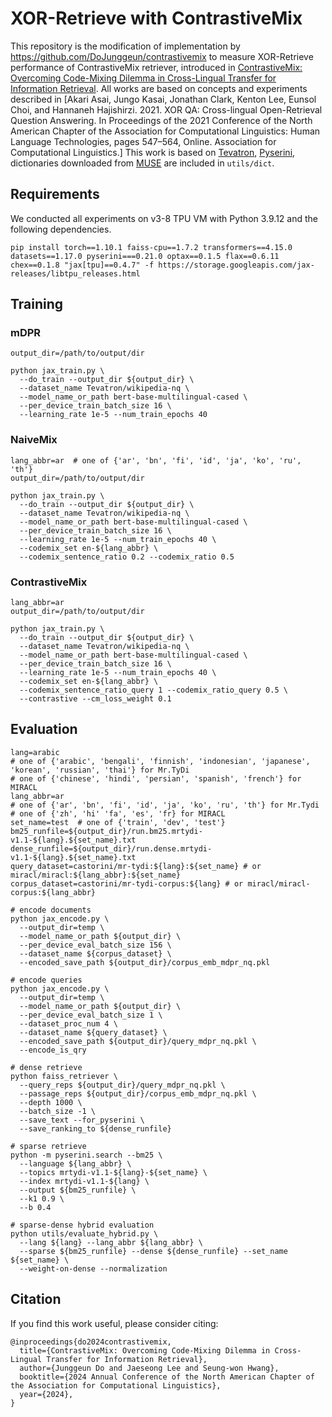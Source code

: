 # XOR-Retrieve with ContrastiveMix
This repository is the modification of implementation by https://github.com/DoJunggeun/contrastivemix to measure XOR-Retrieve performance of ContrastiveMix retriever, introduced in [ContrastiveMix: Overcoming Code-Mixing Dilemma in Cross-Lingual Transfer for Information Retrieval](https://aclanthology.org/2024.naacl-short.17/). All works are based on concepts and experiments described in [Akari Asai, Jungo Kasai, Jonathan Clark, Kenton Lee, Eunsol Choi, and Hannaneh Hajishirzi. 2021. XOR QA: Cross-lingual Open-Retrieval Question Answering. In Proceedings of the 2021 Conference of the North American Chapter of the Association for Computational Linguistics: Human Language Technologies, pages 547–564, Online. Association for Computational Linguistics.]
This work is based on [Tevatron](https://github.com/texttron/tevatron), [Pyserini](https://github.com/castorini/pyserini), dictionaries downloaded from [MUSE](https://github.com/facebookresearch/MUSE) are included in `utils/dict`.



## Requirements
We conducted all experiments on v3-8 TPU VM with Python 3.9.12 and the following dependencies.
```
pip install torch==1.10.1 faiss-cpu==1.7.2 transformers==4.15.0 datasets==1.17.0 pyserini===0.21.0 optax==0.1.5 flax==0.6.11 chex==0.1.8 "jax[tpu]==0.4.7" -f https://storage.googleapis.com/jax-releases/libtpu_releases.html
```

## Training
### mDPR
```
output_dir=/path/to/output/dir

python jax_train.py \
  --do_train --output_dir ${output_dir} \
  --dataset_name Tevatron/wikipedia-nq \
  --model_name_or_path bert-base-multilingual-cased \
  --per_device_train_batch_size 16 \
  --learning_rate 1e-5 --num_train_epochs 40
```

### NaiveMix
```
lang_abbr=ar  # one of {'ar', 'bn', 'fi', 'id', 'ja', 'ko', 'ru', 'th'}
output_dir=/path/to/output/dir

python jax_train.py \
  --do_train --output_dir ${output_dir} \
  --dataset_name Tevatron/wikipedia-nq \
  --model_name_or_path bert-base-multilingual-cased \
  --per_device_train_batch_size 16 \
  --learning_rate 1e-5 --num_train_epochs 40 \
  --codemix_set en-${lang_abbr} \
  --codemix_sentence_ratio 0.2 --codemix_ratio 0.5 
```

### ContrastiveMix
```
lang_abbr=ar
output_dir=/path/to/output/dir

python jax_train.py \
  --do_train --output_dir ${output_dir} \
  --dataset_name Tevatron/wikipedia-nq \
  --model_name_or_path bert-base-multilingual-cased \
  --per_device_train_batch_size 16 \
  --learning_rate 1e-5 --num_train_epochs 40 \
  --codemix_set en-${lang_abbr} \
  --codemix_sentence_ratio_query 1 --codemix_ratio_query 0.5 \
  --contrastive --cm_loss_weight 0.1
```

## Evaluation
```
lang=arabic  
# one of {'arabic', 'bengali', 'finnish', 'indonesian', 'japanese', 'korean', 'russian', 'thai'} for Mr.TyDi
# one of {'chinese', 'hindi', 'persian', 'spanish', 'french'} for MIRACL
lang_abbr=ar
# one of {'ar', 'bn', 'fi', 'id', 'ja', 'ko', 'ru', 'th'} for Mr.Tydi
# one of {'zh', 'hi' 'fa', 'es', 'fr} for MIRACL
set_name=test  # one of {'train', 'dev', 'test'}
bm25_runfile=${output_dir}/run.bm25.mrtydi-v1.1-${lang}.${set_name}.txt
dense_runfile=${output_dir}/run.dense.mrtydi-v1.1-${lang}.${set_name}.txt
query_dataset=castorini/mr-tydi:${lang}:${set_name} # or miracl/miracl:${lang_abbr}:${set_name}
corpus_dataset=castorini/mr-tydi-corpus:${lang} # or miracl/miracl-corpus:${lang_abbr}

# encode documents
python jax_encode.py \
  --output_dir=temp \
  --model_name_or_path ${output_dir} \
  --per_device_eval_batch_size 156 \
  --dataset_name ${corpus_dataset} \
  --encoded_save_path ${output_dir}/corpus_emb_mdpr_nq.pkl

# encode queries
python jax_encode.py \
  --output_dir=temp \
  --model_name_or_path ${output_dir} \
  --per_device_eval_batch_size 1 \
  --dataset_proc_num 4 \
  --dataset_name ${query_dataset} \
  --encoded_save_path ${output_dir}/query_mdpr_nq.pkl \
  --encode_is_qry

# dense retrieve
python faiss_retriever \
  --query_reps ${output_dir}/query_mdpr_nq.pkl \
  --passage_reps ${output_dir}/corpus_emb_mdpr_nq.pkl \
  --depth 1000 \
  --batch_size -1 \
  --save_text --for_pyserini \
  --save_ranking_to ${dense_runfile}

# sparse retrieve
python -m pyserini.search --bm25 \
  --language ${lang_abbr} \
  --topics mrtydi-v1.1-${lang}-${set_name} \
  --index mrtydi-v1.1-${lang} \
  --output ${bm25_runfile} \
  --k1 0.9 \
  --b 0.4

# sparse-dense hybrid evaluation
python utils/evaluate_hybrid.py \
  --lang ${lang} --lang_abbr ${lang_abbr} \
  --sparse ${bm25_runfile} --dense ${dense_runfile} --set_name ${set_name} \
  --weight-on-dense --normalization
```

## Citation
If you find this work useful, please consider citing:
```
@inproceedings{do2024contrastivemix,
  title={ContrastiveMix: Overcoming Code-Mixing Dilemma in Cross-Lingual Transfer for Information Retrieval},
  author={Junggeun Do and Jaeseong Lee and Seung-won Hwang},
  booktitle={2024 Annual Conference of the North American Chapter of the Association for Computational Linguistics},
  year={2024},
}
```

